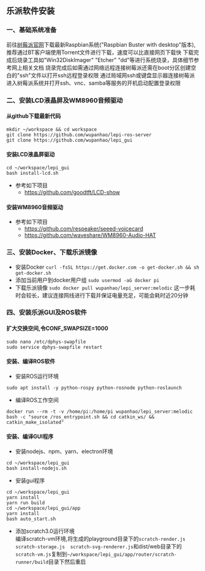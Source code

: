 ## 乐派软件安装

### 一、基础系统准备
前往[树莓派官网](!https://www.raspberrypi.org/downloads/raspbian/)下载最新Raspbian系统("Raspbian Buster with desktop"版本),推荐通过BT客户端使用Torrent文件进行下载，速度可以比直接网页下载快
下载完成后烧录工具如"Win32DiskImager" "Etcher" "dd"等进行系统烧录，具体细节参考网上相关文档
烧录完成后如需通过网络远程连接树莓派还需在boot分区创建空白的"ssh"文件以打开ssh远程登录权限
通过局域网ssh或键盘显示器连接树莓派进入树莓派系统并打开ssh、vnc、samba等服务的开机启动配置登录权限

### 二、安装LCD液晶屏及WM8960音频驱动

#### 从github下载最新代码
```
mkdir ~/workspace && cd workspace
git clone https://github.com/wupanhao/lepi-ros-server
git clone https://github.com/wupanhao/lepi_gui
```
#### 安装LCD液晶屏驱动
```
cd ~/workspace/lepi_gui
bash install-lcd.sh
```
+ 参考如下项目
  - https://github.com/goodtft/LCD-show
#### 安装WM8960音频驱动
+ 参考如下项目
  - https://github.com/respeaker/seeed-voicecard
  - https://github.com/waveshare/WM8960-Audio-HAT

### 三、安装Docker、下载乐派镜像
+ 安装Docker
`curl -fsSL https://get.docker.com -o get-docker.sh && sh get-docker.sh`
+ 添加当前用户到docker用户组
`sudo usermod -aG docker pi`
+ 下载乐派镜像
`sudo docker pull wupanhao/lepi_server:melodic`
这一步耗时会较长，建议连接网线进行下载并保证电量充足，可能会耗时近20分钟

### 四、安装乐派GUI及ROS软件

#### 扩大交换空间,令CONF_SWAPSIZE=1000
```
sudo nano /etc/dphys-swapfile
sudo service dphys-swapfile restart
```

#### 安装、编译ROS软件
+ 安装ROS运行环境
```
sudo apt install -y python-rospy python-rosnode python-roslaunch
```
+ 编译ROS工作空间
```
docker run --rm -t -v /home/pi:/home/pi wupanhao/lepi_server:melodic bash -c "source /ros_entrypoint.sh && cd catkin_ws/ && catkin_make_isolated"
```

#### 安装、编译GUI程序
+ 安装nodejs、npm、yarn、electron环境
```
cd ~/workspace/lepi_gui
bash install-nodejs.sh
```
+ 安装gui程序
```
cd ~/workspace/lepi_gui
yarn install
yarn run build
cd ~/workspace/lepi_gui/app
yarn install
bash auto_start.sh
```
+ 添加scratch3.0运行环境  
编译scratch-vm环境,将生成的playground目录下的`scratch-render.js  scratch-storage.js  scratch-svg-renderer.js`和dist/web目录下的`scratch-vm.js`复制到`~/workspace/lepi_gui/app/router/scratch-runner/build`目录下然后重启
